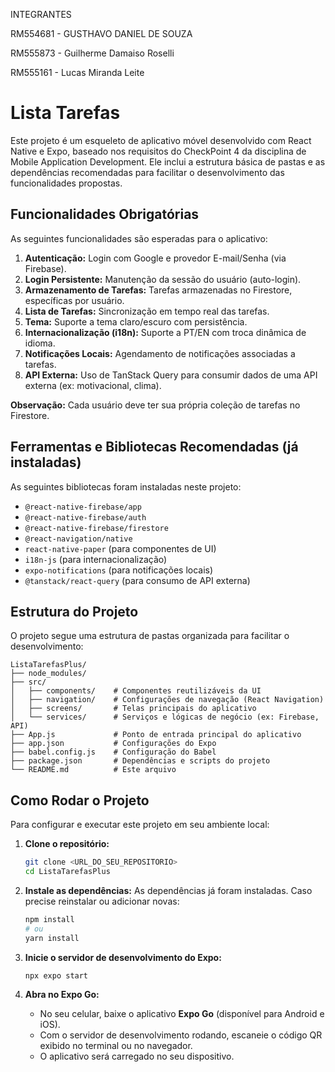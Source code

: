 INTEGRANTES

RM554681 - GUSTHAVO DANIEL DE SOUZA

RM555873 - Guilherme Damaiso Roselli

RM555161 - Lucas Miranda Leite




# Lista Tarefas 


Este projeto é um esqueleto de aplicativo móvel desenvolvido com React Native e Expo, baseado nos requisitos do CheckPoint 4 da disciplina de Mobile Application Development. Ele inclui a estrutura básica de pastas e as dependências recomendadas para facilitar o desenvolvimento das funcionalidades propostas.

## Funcionalidades Obrigatórias

As seguintes funcionalidades são esperadas para o aplicativo:

1.  **Autenticação:** Login com Google e provedor E-mail/Senha (via Firebase).
2.  **Login Persistente:** Manutenção da sessão do usuário (auto-login).
3.  **Armazenamento de Tarefas:** Tarefas armazenadas no Firestore, específicas por usuário.
4.  **Lista de Tarefas:** Sincronização em tempo real das tarefas.
5.  **Tema:** Suporte a tema claro/escuro com persistência.
6.  **Internacionalização (i18n):** Suporte a PT/EN com troca dinâmica de idioma.
7.  **Notificações Locais:** Agendamento de notificações associadas a tarefas.
8.  **API Externa:** Uso de TanStack Query para consumir dados de uma API externa (ex: motivacional, clima).

**Observação:** Cada usuário deve ter sua própria coleção de tarefas no Firestore.

## Ferramentas e Bibliotecas Recomendadas (já instaladas)

As seguintes bibliotecas foram instaladas neste projeto:

*   `@react-native-firebase/app`
*   `@react-native-firebase/auth`
*   `@react-native-firebase/firestore`
*   `@react-navigation/native`
*   `react-native-paper` (para componentes de UI)
*   `i18n-js` (para internacionalização)
*   `expo-notifications` (para notificações locais)
*   `@tanstack/react-query` (para consumo de API externa)

## Estrutura do Projeto

O projeto segue uma estrutura de pastas organizada para facilitar o desenvolvimento:

```
ListaTarefasPlus/
├── node_modules/
├── src/
│   ├── components/    # Componentes reutilizáveis da UI
│   ├── navigation/    # Configurações de navegação (React Navigation)
│   ├── screens/       # Telas principais do aplicativo
│   └── services/      # Serviços e lógicas de negócio (ex: Firebase, API)
├── App.js             # Ponto de entrada principal do aplicativo
├── app.json           # Configurações do Expo
├── babel.config.js    # Configuração do Babel
├── package.json       # Dependências e scripts do projeto
└── README.md          # Este arquivo
```

## Como Rodar o Projeto

Para configurar e executar este projeto em seu ambiente local:

1.  **Clone o repositório:**
    ```bash
    git clone <URL_DO_SEU_REPOSITORIO>
    cd ListaTarefasPlus
    ```

2.  **Instale as dependências:**
    As dependências já foram instaladas. Caso precise reinstalar ou adicionar novas:
    ```bash
    npm install
    # ou
    yarn install
    ```

3.  **Inicie o servidor de desenvolvimento do Expo:**
    ```bash
    npx expo start
    ```

4.  **Abra no Expo Go:**
    *   No seu celular, baixe o aplicativo **Expo Go** (disponível para Android e iOS).
    *   Com o servidor de desenvolvimento rodando, escaneie o código QR exibido no terminal ou no navegador.
    *   O aplicativo será carregado no seu dispositivo.




